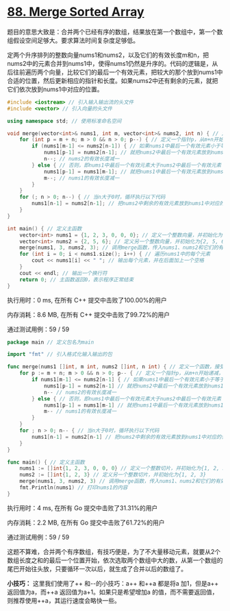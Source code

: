 # [88. Merge Sorted Array](https://leetcode.com/problems/merge-sorted-array/)

题目的意思大致是：合并两个已经有序的数组，结果放在第一个数组中，第一个数组假设空间足够大。要求算法时间复杂度足够低。

定两个升序排列的整数向量nums1和nums2，以及它们的有效长度m和n，把nums2中的元素合并到nums1中，使得nums1仍然是升序的。代码的逻辑是，从后往前遍历两个向量，比较它们的最后一个有效元素，把较大的那个放到nums1中合适的位置，然后更新相应的指针和长度。如果nums2中还有剩余的元素，就把它们依次放到nums1中对应的位置。



```c++
#include <iostream> // 引入输入输出流的头文件
#include <vector> // 引入向量的头文件

using namespace std; // 使用标准命名空间

void merge(vector<int>& nums1, int m, vector<int>& nums2, int n) { // 定义一个函数，接受两个整数向量和它们的有效长度作为参数，无返回值
    for (int p = m + n; m > 0 && n > 0; p--) { // 定义一个指针p，从m+n开始递减，当m和n都大于0时，循环执行以下代码
        if (nums1[m-1] <= nums2[n-1]) { // 如果nums1中最后一个有效元素小于等于nums2中最后一个有效元素
            nums1[p-1] = nums2[n-1]; // 就把nums2中最后一个有效元素放到nums1中p-1的位置
            n--; // nums2的有效长度减一
        } else { // 否则，即nums1中最后一个有效元素大于nums2中最后一个有效元素
            nums1[p-1] = nums1[m-1]; // 就把nums1中最后一个有效元素放到nums1中p-1的位置
            m--; // nums1的有效长度减一
        }
    }
    for (; n > 0; n--) { // 当n大于0时，循环执行以下代码
        nums1[n-1] = nums2[n-1]; // 把nums2中剩余的有效元素放到nums1中对应的位置
    }
}

int main() { // 定义主函数
    vector<int> nums1 = {1, 2, 3, 0, 0, 0}; // 定义一个整数向量，并初始化为{1, 2, 3, 0, 0, 0}
    vector<int> nums2 = {2, 5, 6}; // 定义另一个整数向量，并初始化为{2, 5, 6}
    merge(nums1, 3, nums2, 3); // 调用merge函数，传入nums1、nums2和它们的有效长度作为参数
    for (int i = 0; i < nums1.size(); i++) { // 遍历nums1中的每个元素
        cout << nums1[i] << " "; // 输出每个元素，并在后面加上一个空格
    }
    cout << endl; // 输出一个换行符
    return 0; // 主函数返回0，表示程序正常结束
}
```
执行用时：0 ms, 在所有 C++ 提交中击败了100.00%的用户

内存消耗：8.6 MB, 在所有 C++ 提交中击败了99.72%的用户

通过测试用例：59 / 59


```go
package main // 定义包名为main

import "fmt" // 引入格式化输入输出的包

func merge(nums1 []int, m int, nums2 []int, n int) { // 定义一个函数，接受两个整数切片和它们的有效长度作为参数，无返回值
	for p := m + n; m > 0 && n > 0; p-- { // 定义一个指针p，从m+n开始递减，当m和n都大于0时，循环执行以下代码
		if nums1[m-1] <= nums2[n-1] { // 如果nums1中最后一个有效元素小于等于nums2中最后一个有效元素
			nums1[p-1] = nums2[n-1] // 就把nums2中最后一个有效元素放到nums1中p-1的位置
			n-- // nums2的有效长度减一
		} else { // 否则，即nums1中最后一个有效元素大于nums2中最后一个有效元素
			nums1[p-1] = nums1[m-1] // 就把nums1中最后一个有效元素放到nums1中p-1的位置
			m-- // nums1的有效长度减一
		}
	}
	for ; n > 0; n-- { // 当n大于0时，循环执行以下代码
		nums1[n-1] = nums2[n-1] // 把nums2中剩余的有效元素放到nums1中对应的位置
	}
}

func main() { // 定义主函数
	nums1 := []int{1, 2, 3, 0, 0, 0} // 定义一个整数切片，并初始化为{1, 2, 3, 0, 0, 0}
	nums2 := []int{1, 2, 3} // 定义另一个整数切片，并初始化为{1, 2, 3}
	merge(nums1, 3, nums2, 3) // 调用merge函数，传入nums1、nums2和它们的有效长度作为参数
	fmt.Println(nums1) // 打印nums1的内容
}
```
执行用时：4 ms, 在所有 Go 提交中击败了31.31%的用户

内存消耗：2.2 MB, 在所有 Go 提交中击败了61.72%的用户

通过测试用例：59 / 59

这题不算难，合并两个有序数组，有技巧便是，为了不大量移动元素，就要从2个数组长度之和的最后一个位置开始，依次选取两个数组中大的数，从第一个数组的尾巴开始往头放，只要循环一次以后，就生成了合并以后的数组了。

**小技巧：**
这里我们使用了++ 和--的小技巧：a++ 和++a 都是将a 加1，但是a++ 返回值为a，而++a 返回值为a+1。如果只是希望增加a 的值，而不需要返回值，则推荐使用++a，其运行速度会略快一些。
